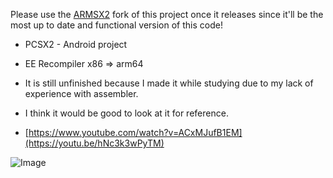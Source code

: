 Please use the [ARMSX2](https://github.com/ARMSX2/ARMSX2) fork of this project once it releases since it'll be the most up to date and functional version of this code!

* PCSX2 - Android project
* EE Recompiler x86 => arm64

* It is still unfinished because I made it while studying due to my lack of experience with assembler.
* I think it would be good to look at it for reference.

* [https://www.youtube.com/watch?v=ACxMJufB1EM](https://youtu.be/hNc3k3wPyTM)

![Image](https://github.com/user-attachments/assets/534405ee-c622-4726-876b-31f398bbb46d)
